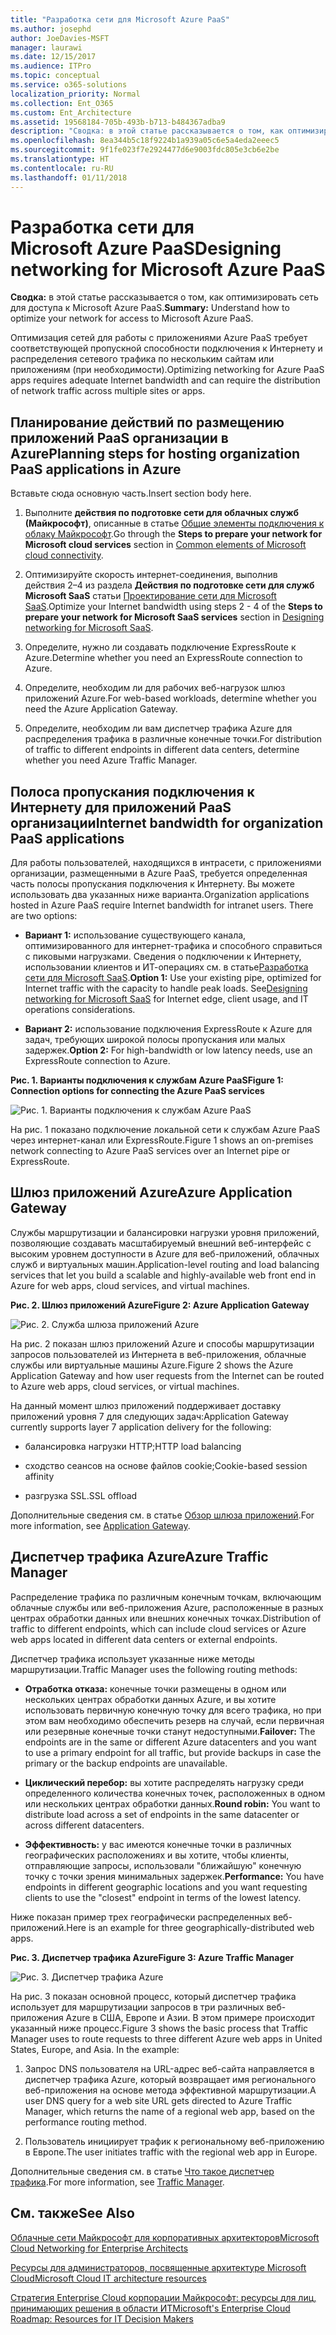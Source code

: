 ```yaml
---
title: "Разработка сети для Microsoft Azure PaaS"
ms.author: josephd
author: JoeDavies-MSFT
manager: laurawi
ms.date: 12/15/2017
ms.audience: ITPro
ms.topic: conceptual
ms.service: o365-solutions
localization_priority: Normal
ms.collection: Ent_O365
ms.custom: Ent_Architecture
ms.assetid: 19568184-705b-493b-b713-b484367adba9
description: "Сводка: в этой статье рассказывается о том, как оптимизировать сеть для доступа к Microsoft Azure PaaS."
ms.openlocfilehash: 8ea344b5c18f9224b1a939a05c6e5a4eda2eeec5
ms.sourcegitcommit: 9f1fe023f7e2924477d6e9003fdc805e3cb6e2be
ms.translationtype: HT
ms.contentlocale: ru-RU
ms.lasthandoff: 01/11/2018
---
```

# <a name="designing-networking-for-microsoft-azure-paas"></a><span data-ttu-id="6a61e-103">Разработка сети для Microsoft Azure PaaS</span><span class="sxs-lookup"><span data-stu-id="6a61e-103">Designing networking for Microsoft Azure PaaS</span></span>

 <span data-ttu-id="6a61e-104">**Сводка:** в этой статье рассказывается о том, как оптимизировать сеть для доступа к Microsoft Azure PaaS.</span><span class="sxs-lookup"><span data-stu-id="6a61e-104">**Summary:** Understand how to optimize your network for access to Microsoft Azure PaaS.</span></span>
  
<span data-ttu-id="6a61e-105">Оптимизация сетей для работы с приложениями Azure PaaS требует соответствующей пропускной способности подключения к Интернету и распределения сетевого трафика по нескольким сайтам или приложениям (при необходимости).</span><span class="sxs-lookup"><span data-stu-id="6a61e-105">Optimizing networking for Azure PaaS apps requires adequate Internet bandwidth and can require the distribution of network traffic across multiple sites or apps.</span></span>
  
## <a name="planning-steps-for-hosting-organization-paas-applications-in-azure"></a><span data-ttu-id="6a61e-106">Планирование действий по размещению приложений PaaS организации в Azure</span><span class="sxs-lookup"><span data-stu-id="6a61e-106">Planning steps for hosting organization PaaS applications in Azure</span></span>

<span data-ttu-id="6a61e-107">Вставьте сюда основную часть.</span><span class="sxs-lookup"><span data-stu-id="6a61e-107">Insert section body here.</span></span>
  
1. <span data-ttu-id="6a61e-108">Выполните **действия по подготовке сети для облачных служб (Майкрософт)**, описанные в статье [Общие элементы подключения к облаку Майкрософт](common-elements-of-microsoft-cloud-connectivity.md).</span><span class="sxs-lookup"><span data-stu-id="6a61e-108">Go through the **Steps to prepare your network for Microsoft cloud services** section in [Common elements of Microsoft cloud connectivity](common-elements-of-microsoft-cloud-connectivity.md).</span></span>
    
2. <span data-ttu-id="6a61e-109">Оптимизируйте скорость интернет-соединения, выполнив действия 2–4 из раздела **Действия по подготовке сети для служб Microsoft SaaS** статьи [Проектирование сети для Microsoft SaaS](designing-networking-for-microsoft-saas.md).</span><span class="sxs-lookup"><span data-stu-id="6a61e-109">Optimize your Internet bandwidth using steps 2 - 4 of the **Steps to prepare your network for Microsoft SaaS services** section in [Designing networking for Microsoft SaaS](designing-networking-for-microsoft-saas.md).</span></span>
    
3. <span data-ttu-id="6a61e-110">Определите, нужно ли создавать подключение ExpressRoute к Azure.</span><span class="sxs-lookup"><span data-stu-id="6a61e-110">Determine whether you need an ExpressRoute connection to Azure.</span></span>
    
4. <span data-ttu-id="6a61e-111">Определите, необходим ли для рабочих веб-нагрузок шлюз приложений Azure.</span><span class="sxs-lookup"><span data-stu-id="6a61e-111">For web-based workloads, determine whether you need the Azure Application Gateway.</span></span>
    
5. <span data-ttu-id="6a61e-112">Определите, необходим ли вам диспетчер трафика Azure для распределения трафика в различные конечные точки.</span><span class="sxs-lookup"><span data-stu-id="6a61e-112">For distribution of traffic to different endpoints in different data centers, determine whether you need Azure Traffic Manager.</span></span>
    
## <a name="internet-bandwidth-for-organization-paas-applications"></a><span data-ttu-id="6a61e-113">Полоса пропускания подключения к Интернету для приложений PaaS организации</span><span class="sxs-lookup"><span data-stu-id="6a61e-113">Internet bandwidth for organization PaaS applications</span></span>

<span data-ttu-id="6a61e-p101">Для работы пользователей, находящихся в интрасети, с приложениями организации, размещенными в Azure PaaS, требуется определенная часть полосы пропускания подключения к Интернету. Вы можете использовать два указанных ниже варианта.</span><span class="sxs-lookup"><span data-stu-id="6a61e-p101">Organization applications hosted in Azure PaaS require Internet bandwidth for intranet users. There are two options:</span></span>
  
- <span data-ttu-id="6a61e-p102">**Вариант 1:** использование существующего канала, оптимизированного для интернет-трафика и способного справиться с пиковыми нагрузками. Сведения о подключении к Интернету, использовании клиентов и ИТ-операциях см. в статье[Разработка сети для Microsoft SaaS](designing-networking-for-microsoft-saas.md).</span><span class="sxs-lookup"><span data-stu-id="6a61e-p102">**Option 1:** Use your existing pipe, optimized for Internet traffic with the capacity to handle peak loads. See[Designing networking for Microsoft SaaS](designing-networking-for-microsoft-saas.md) for Internet edge, client usage, and IT operations considerations.</span></span>
    
- <span data-ttu-id="6a61e-118">**Вариант 2:** использование подключения ExpressRoute к Azure для задач, требующих широкой полосы пропускания или малых задержек.</span><span class="sxs-lookup"><span data-stu-id="6a61e-118">**Option 2:** For high-bandwidth or low latency needs, use an ExpressRoute connection to Azure.</span></span>
    
<span data-ttu-id="6a61e-119">**Рис. 1. Варианты подключения к службам Azure PaaS**</span><span class="sxs-lookup"><span data-stu-id="6a61e-119">**Figure 1: Connection options for connecting the Azure PaaS services**</span></span>

![Рис. 1. Варианты подключения к службам Azure PaaS](images/Network_Poster/PaaS1.png)
  
<span data-ttu-id="6a61e-121">На рис. 1 показано подключение локальной сети к службам Azure PaaS через интернет-канал или ExpressRoute.</span><span class="sxs-lookup"><span data-stu-id="6a61e-121">Figure 1 shows an on-premises network connecting to Azure PaaS services over an Internet pipe or ExpressRoute.</span></span>
  
## <a name="azure-application-gateway"></a><span data-ttu-id="6a61e-122">Шлюз приложений Azure</span><span class="sxs-lookup"><span data-stu-id="6a61e-122">Azure Application Gateway</span></span>

<span data-ttu-id="6a61e-123">Службы маршрутизации и балансировки нагрузки уровня приложений, позволяющие создавать масштабируемый внешний веб-интерфейс с высоким уровнем доступности в Azure для веб-приложений, облачных служб и виртуальных машин.</span><span class="sxs-lookup"><span data-stu-id="6a61e-123">Application-level routing and load balancing services that let you build a scalable and highly-available web front end in Azure for web apps, cloud services, and virtual machines.</span></span> 
  
<span data-ttu-id="6a61e-124">**Рис. 2. Шлюз приложений Azure**</span><span class="sxs-lookup"><span data-stu-id="6a61e-124">**Figure 2: Azure Application Gateway**</span></span>

![Рис. 2. Служба шлюза приложений Azure](images/Network_Poster/PaaS2.png)
  
<span data-ttu-id="6a61e-126">На рис. 2 показан шлюз приложений Azure и способы маршрутизации запросов пользователей из Интернета в веб-приложения, облачные службы или виртуальные машины Azure.</span><span class="sxs-lookup"><span data-stu-id="6a61e-126">Figure 2 shows the Azure Application Gateway and how user requests from the Internet can be routed to Azure web apps, cloud services, or virtual machines.</span></span>
  
<span data-ttu-id="6a61e-127">На данный момент шлюз приложений поддерживает доставку приложений уровня 7 для следующих задач:</span><span class="sxs-lookup"><span data-stu-id="6a61e-127">Application Gateway currently supports layer 7 application delivery for the following:</span></span>
  
- <span data-ttu-id="6a61e-128">балансировка нагрузки HTTP;</span><span class="sxs-lookup"><span data-stu-id="6a61e-128">HTTP load balancing</span></span>
    
- <span data-ttu-id="6a61e-129">сходство сеансов на основе файлов cookie;</span><span class="sxs-lookup"><span data-stu-id="6a61e-129">Cookie-based session affinity</span></span>
    
- <span data-ttu-id="6a61e-130">разгрузка SSL.</span><span class="sxs-lookup"><span data-stu-id="6a61e-130">SSL offload</span></span>
    
<span data-ttu-id="6a61e-131">Дополнительные сведения см. в статье [Обзор шлюза приложений](https://docs.microsoft.com/azure/application-gateway/application-gateway-introduction).</span><span class="sxs-lookup"><span data-stu-id="6a61e-131">For more information, see [Application Gateway](https://docs.microsoft.com/azure/application-gateway/application-gateway-introduction).</span></span>
  
## <a name="azure-traffic-manager"></a><span data-ttu-id="6a61e-132">Диспетчер трафика Azure</span><span class="sxs-lookup"><span data-stu-id="6a61e-132">Azure Traffic Manager</span></span>

<span data-ttu-id="6a61e-133">Распределение трафика по различным конечным точкам, включающим облачные службы или веб-приложения Azure, расположенные в разных центрах обработки данных или внешних конечных точках.</span><span class="sxs-lookup"><span data-stu-id="6a61e-133">Distribution of traffic to different endpoints, which can include cloud services or Azure web apps located in different data centers or external endpoints.</span></span>
  
<span data-ttu-id="6a61e-134">Диспетчер трафика использует указанные ниже методы маршрутизации.</span><span class="sxs-lookup"><span data-stu-id="6a61e-134">Traffic Manager uses the following routing methods:</span></span>
  
- <span data-ttu-id="6a61e-135">**Отработка отказа:** конечные точки размещены в одном или нескольких центрах обработки данных Azure, и вы хотите использовать первичную конечную точку для всего трафика, но при этом вам необходимо обеспечить резерв на случай, если первичная или резервные конечные точки станут недоступными.</span><span class="sxs-lookup"><span data-stu-id="6a61e-135">**Failover:** The endpoints are in the same or different Azure datacenters and you want to use a primary endpoint for all traffic, but provide backups in case the primary or the backup endpoints are unavailable.</span></span>
    
- <span data-ttu-id="6a61e-136">**Циклический перебор:** вы хотите распределять нагрузку среди определенного количества конечных точек, расположенных в одном или нескольких центрах обработки данных.</span><span class="sxs-lookup"><span data-stu-id="6a61e-136">**Round robin:** You want to distribute load across a set of endpoints in the same datacenter or across different datacenters.</span></span>
    
- <span data-ttu-id="6a61e-137">**Эффективность:** у вас имеются конечные точки в различных географических расположениях и вы хотите, чтобы клиенты, отправляющие запросы, использовали "ближайшую" конечную точку с точки зрения минимальных задержек.</span><span class="sxs-lookup"><span data-stu-id="6a61e-137">**Performance:** You have endpoints in different geographic locations and you want requesting clients to use the "closest" endpoint in terms of the lowest latency.</span></span>
    
<span data-ttu-id="6a61e-138">Ниже показан пример трех географически распределенных веб-приложений.</span><span class="sxs-lookup"><span data-stu-id="6a61e-138">Here is an example for three geographically-distributed web apps.</span></span>
  
<span data-ttu-id="6a61e-139">**Рис. 3. Диспетчер трафика Azure**</span><span class="sxs-lookup"><span data-stu-id="6a61e-139">**Figure 3: Azure Traffic Manager**</span></span>

![Рис. 3. Диспетчер трафика Azure](images/Network_Poster/PaaS3.png)
  
<span data-ttu-id="6a61e-p103">На рис. 3 показан основной процесс, который диспетчер трафика использует для маршрутизации запросов в три различных веб-приложения Azure в США, Европе и Азии. В этом примере происходит указанный ниже процесс.</span><span class="sxs-lookup"><span data-stu-id="6a61e-p103">Figure 3 shows the basic process that Traffic Manager uses to route requests to three different Azure web apps in United States, Europe, and Asia. In the example:</span></span>
  
1. <span data-ttu-id="6a61e-143">Запрос DNS пользователя на URL-адрес веб-сайта направляется в диспетчер трафика Azure, который возвращает имя регионального веб-приложения на основе метода эффективной маршрутизации.</span><span class="sxs-lookup"><span data-stu-id="6a61e-143">A user DNS query for a web site URL gets directed to Azure Traffic Manager, which returns the name of a regional web app, based on the performance routing method.</span></span>
    
2. <span data-ttu-id="6a61e-144">Пользователь инициирует трафик к региональному веб-приложению в Европе.</span><span class="sxs-lookup"><span data-stu-id="6a61e-144">The user initiates traffic with the regional web app in Europe.</span></span>
    
<span data-ttu-id="6a61e-145">Дополнительные сведения см. в статье [Что такое диспетчер трафика](https://docs.microsoft.com/azure/traffic-manager/traffic-manager-overview).</span><span class="sxs-lookup"><span data-stu-id="6a61e-145">For more information, see [Traffic Manager](https://docs.microsoft.com/azure/traffic-manager/traffic-manager-overview).</span></span>
  
## <a name="see-also"></a><span data-ttu-id="6a61e-146">См. также</span><span class="sxs-lookup"><span data-stu-id="6a61e-146">See Also</span></span>

[<span data-ttu-id="6a61e-147">Облачные сети Майкрософт для корпоративных архитекторов</span><span class="sxs-lookup"><span data-stu-id="6a61e-147">Microsoft Cloud Networking for Enterprise Architects</span></span>](microsoft-cloud-networking-for-enterprise-architects.md)
  
[<span data-ttu-id="6a61e-148">Ресурсы для администраторов, посвященные архитектуре Microsoft Cloud</span><span class="sxs-lookup"><span data-stu-id="6a61e-148">Microsoft Cloud IT architecture resources</span></span>](microsoft-cloud-it-architecture-resources.md)

<span data-ttu-id="6a61e-149">[Стратегия Enterprise Cloud корпорации Майкрософт: ресурсы для лиц, принимающих решения в области ИТ](https://sway.com/FJ2xsyWtkJc2taRD)</span><span class="sxs-lookup"><span data-stu-id="6a61e-149">[Microsoft's Enterprise Cloud Roadmap: Resources for IT Decision Makers](https://sway.com/FJ2xsyWtkJc2taRD)</span></span>



